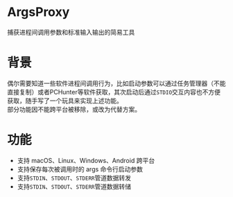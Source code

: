 # ArgsProxy
 捕获进程间调用参数和标准输入输出的简易工具
# 背景
 偶尔需要知道一些软件进程间调用行为，比如启动参数可以通过任务管理器（不能直接复制）或者PCHunter等软件获取，其次启动后通过`STDIO`交互内容也不方便获取，随手写了一个玩具来实现上述功能。  
 部分功能因不能跨平台被移除，或改为代替方案。
# 功能
 * 支持 macOS、Linux、Windows、Android 跨平台  
 * 支持保存每次被调用时的 args 命令行启动参数  
 * 支持`STDIN`、`STDOUT`、`STDERR`管道数据转发
 * 支持`STDIN`、`STDOUT`、`STDERR`管道数据转储